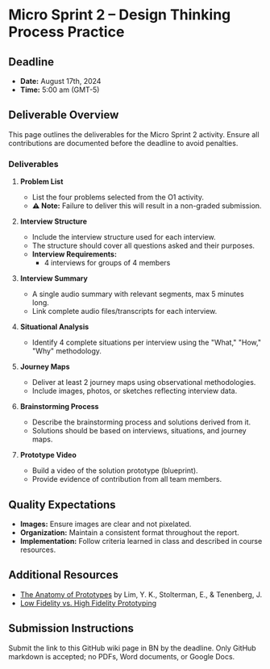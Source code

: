 # Micro Sprint 2 – Design Thinking Process Practice

## Deadline
- **Date:** August 17th, 2024
- **Time:** 5:00 am (GMT-5)

## Deliverable Overview
This page outlines the deliverables for the Micro Sprint 2 activity. Ensure all contributions are documented before the deadline to avoid penalties.

### Deliverables

1. **Problem List**
   - List the four problems selected from the O1 activity.
   - **:warning: Note:** Failure to deliver this will result in a non-graded submission.

2. **Interview Structure**
   - Include the interview structure used for each interview.
   - The structure should cover all questions asked and their purposes.
   - **Interview Requirements:**
     - 4 interviews for groups of 4 members

3. **Interview Summary**
   - A single audio summary with relevant segments, max 5 minutes long.
   - Link complete audio files/transcripts for each interview.

4. **Situational Analysis**
   - Identify 4 complete situations per interview using the "What," "How," "Why" methodology.

5. **Journey Maps**
   - Deliver at least 2 journey maps using observational methodologies.
   - Include images, photos, or sketches reflecting interview data.

6. **Brainstorming Process**
   - Describe the brainstorming process and solutions derived from it.
   - Solutions should be based on interviews, situations, and journey maps.

7. **Prototype Video**
   - Build a video of the solution prototype (blueprint).
   - Provide evidence of contribution from all team members.

## Quality Expectations
- **Images:** Ensure images are clear and not pixelated.
- **Organization:** Maintain a consistent format throughout the report.
- **Implementation:** Follow criteria learned in class and described in course resources.

## Additional Resources
- [The Anatomy of Prototypes](https://doi.org/10.1145/1375761.1375762) by Lim, Y. K., Stolterman, E., & Tenenberg, J.
- [Low Fidelity vs. High Fidelity Prototyping](https://www.protopie.io/blog/low-fidelity-vs-high-fidelity-prototyping)

## Submission Instructions
Submit the link to this GitHub wiki page in BN by the deadline. Only GitHub markdown is accepted; no PDFs, Word documents, or Google Docs.
